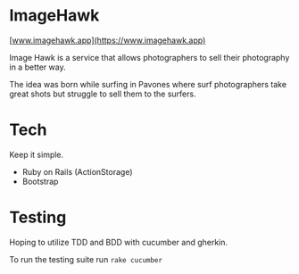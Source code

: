 # ImageHawk

[www.imagehawk.app](https://www.imagehawk.app)

Image Hawk is a service that allows photographers to sell their photography in a better way.

The idea was born while surfing in Pavones where surf photographers take great shots but struggle to sell them to the surfers.

# Tech

Keep it simple.

- Ruby on Rails (ActionStorage)
- Bootstrap

# Testing

Hoping to utilize TDD and BDD with cucumber and gherkin.

To run the testing suite run `rake cucumber`
